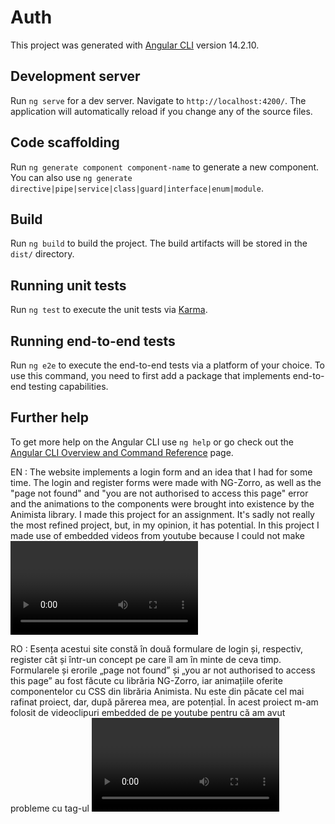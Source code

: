 # Auth

This project was generated with [Angular CLI](https://github.com/angular/angular-cli) version 14.2.10.

## Development server

Run `ng serve` for a dev server. Navigate to `http://localhost:4200/`. The application will automatically reload if you change any of the source files.

## Code scaffolding

Run `ng generate component component-name` to generate a new component. You can also use `ng generate directive|pipe|service|class|guard|interface|enum|module`.

## Build

Run `ng build` to build the project. The build artifacts will be stored in the `dist/` directory.

## Running unit tests

Run `ng test` to execute the unit tests via [Karma](https://karma-runner.github.io).

## Running end-to-end tests

Run `ng e2e` to execute the end-to-end tests via a platform of your choice. To use this command, you need to first add a package that implements end-to-end testing capabilities.

## Further help

To get more help on the Angular CLI use `ng help` or go check out the [Angular CLI Overview and Command Reference](https://angular.io/cli) page.

EN : The website implements a login form and an idea that I had for some time. The login and register forms were made with NG-Zorro, as well as the "page not found" and "you are not authorised to access this page" error and the animations to the components were brought into existence by the Animista library. I made this project for an assignment. It's sadly not really the most refined project, but, in my opinion, it has potential. In this project I made use of embedded videos from youtube because I could not make <video> tag in HTML work. My approach has weaknesses, such as the videos not loading if the internet connection is bad or the youtube logo appearing at the start o every video in the bottom right corner of the page, but they serve their purpose. I also worked for the first time with a JSON file and with json-server and made an auth guard work. 

RO : Esența acestui site constă în două formulare de login și, respectiv, register cât și într-un concept pe care îl am în minte de ceva timp. Formularele și erorile „page not found” și „you ar not authorised to access this page” au fost făcute cu librăria NG-Zorro, iar animațiile oferite componentelor cu CSS din librăria Animista. Nu este din păcate cel mai rafinat proiect, dar, după părerea mea, are potențial. În acest proiect m-am folosit de videoclipuri embedded de pe youtube pentru că am avut probleme cu tag-ul <video> din HTML. Videoclipurile aceasta vin totusi cu câteva dezavantaje chiar dacă își îndeplinesc scopul. De exemplu dacă conexiunea la internet este slabă, videoclipurile se vor încărca mai greu. Mai este, de asemenea și logo-ul de la Youtube care nu poate fi eliminat din colțul drept, de jos, al ferestrei, asta la început de videoclip. Tot în acest proiect am lucrat pentru prima data cu un fișier de tip JSON și cu json-server și am făcut și un auth-guard funcțional.

